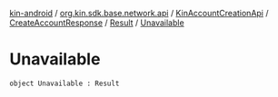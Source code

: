 [kin-android](../../../../index.md) / [org.kin.sdk.base.network.api](../../../index.md) / [KinAccountCreationApi](../../index.md) / [CreateAccountResponse](../index.md) / [Result](index.md) / [Unavailable](./-unavailable.md)

# Unavailable

`object Unavailable : Result`